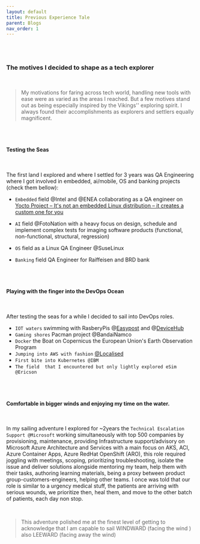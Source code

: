 ```yaml
---
layout: default
title: Previous Experience Tale
parent: Blogs
nav_order: 1
---
```


<br />
<br />


### The motives I decided to shape as a tech explorer 

<br />


> My motivations for faring across tech world, handling new tools with ease  were as varied as the areas I reached. But a few motives stand out as being especially inspired by the Vikings'' exploring spirit. I always found their accomplishments as explorers and settlers equally magnificent.


<br />
<br />


#### Testing the Seas

<br />

The first land I explored and where I settled for 3 years was QA Engineering where I got involved in embedded, ai/mobile, OS and banking projects (check them bellow):

- `Embedded` field @Intel and @ENEA collaborating as a QA engineer on [Yocto Project – It's not an embedded Linux distribution – it creates a custom one for you](https://www.yoctoproject.org/)

- `AI` field @FotoNation  with a heavy focus on design, schedule and implement complex tests for imaging software products (functional, non-functional, structural, regression)

- `OS` field as a Linux QA Engineer @SuseLinux

- `Banking` field QA Engineer for Raiffeisen and BRD bank

  
<br />
<br />

#### Playing with the finger into the DevOps Ocean 

<br />



After testing the seas for a while I decided to sail into DevOps roles.

- `IOT waters`  swimming with RasberyPis @[Easypost](https://easypost.ro/) and @[DeviceHub](https://www.linkedin.com/company/devicehub-net/about/)
- `Gaming shores` Pacman project @BandaiNamco
- `Docker` the Boat on Copernicus the European Union's Earth Observation Program 
- `Jumping into AWS with fashion` [@Localised](https://www.localised.com/)
- `First bite into Kubernetes @IBM`
- `The field  that I encountered but only lightly explored eSim @Ericson`


<br />
<br />


#### Comfortable in bigger winds and enjoying my time on the water.

<br />


In my sailing adventure I explored for ~2years the `Technical Escalation Support @Microsoft` working simultaneously with top 500 companies by provisioning, maintenance, providing Infrastructure support/advisory on Microsoft Azure Architecture and Services with a main focus on AKS, ACI, Azure Container Apps, Azure RedHat OpenShift (ARO), this role required joggling with meetings, scoping, prioritizing troubleshooting, isolate the issue and deliver  solutions alongside mentoring my  team, help them with their tasks, authoring learning materials, being a proxy between product group-customers-engineers,  helping other teams. I once was told that our role is similar to a urgency medical stuff, the patients are arriving with serious wounds, we prioritize then, heal them, and move to the other batch of patients, each day non stop.

<br />


> This adventure polished me at the finest level of getting to acknowledge that I am capable to sail  WINDWARD (facing the wind ) also LEEWARD (facing away the wind)





